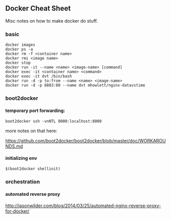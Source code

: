 ## Docker Cheat Sheet

Misc notes on how to make docker do stuff.

### basic

    docker images
    docker ps -a
    docker rm -f <container name>
    docker rmi <image name>
    docker stop
    docker run -it --name <name> <image-name> [command]
    docker exec -it <container name> <command>
    docker exec -it dvt /bin/bash
    docker run -d -p to:from --name <name> <image-name>    
    docker run -d -p 8883:80 --name dvt mhowlett/nginx-datavstime
    
### boot2docker

#### temporary port forwarding:

    boot2docker ssh -vnNTL 8000:localhost:8000

more notes on that here: 

https://github.com/boot2docker/boot2docker/blob/master/doc/WORKAROUNDS.md

#### initializing env

    $(boot2docker shellinit)

### orchestration

#### automated reverse proxy

http://jasonwilder.com/blog/2014/03/25/automated-nginx-reverse-proxy-for-docker/
